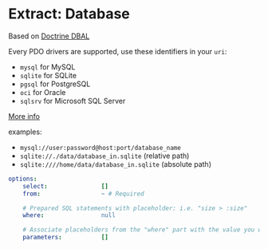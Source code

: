 # Extract: Database

Based on [Doctrine DBAL](https://www.doctrine-project.org/projects/doctrine-dbal/en/current/index.html)

Every PDO drivers are supported, use these identifiers in your `uri`:
 - `mysql` for MySQL
 - `sqlite` for SQLite
 - `pgsql` for PostgreSQL
 - `oci` for Oracle
 - `sqlsrv` for Microsoft SQL Server

[More info](https://www.doctrine-project.org/projects/doctrine-dbal/en/current/reference/configuration.html#driver)

examples:
 - `mysql://user:password@host:port/database_name`
 - `sqlite://./data/database_in.sqlite` (relative path)
 - `sqlite:////home/data/database_in.sqlite` (absolute path)

<!-- config starts -->
```yaml
options:
    select:               []
    from:                 ~ # Required

    # Prepared SQL statements with placeholder: i.e. "size > :size"
    where:                null

    # Associate placeholders from the "where" part with the value you want: i.e. "{ size: 10 }"
    parameters:           []

```
<!-- config ends -->
